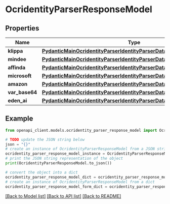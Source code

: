 # OcridentityParserResponseModel


## Properties

Name | Type | Description | Notes
------------ | ------------- | ------------- | -------------
**klippa** | [**PydanticMainOcridentityParserIdentityParserDataClass94559367734784**](PydanticMainOcridentityParserIdentityParserDataClass94559367734784.md) |  | [optional] 
**mindee** | [**PydanticMainOcridentityParserIdentityParserDataClass94559367730672**](PydanticMainOcridentityParserIdentityParserDataClass94559367730672.md) |  | [optional] 
**affinda** | [**PydanticMainOcridentityParserIdentityParserDataClass94559364172000**](PydanticMainOcridentityParserIdentityParserDataClass94559364172000.md) |  | [optional] 
**microsoft** | [**PydanticMainOcridentityParserIdentityParserDataClass94559367743664**](PydanticMainOcridentityParserIdentityParserDataClass94559367743664.md) |  | [optional] 
**amazon** | [**PydanticMainOcridentityParserIdentityParserDataClass94559367750928**](PydanticMainOcridentityParserIdentityParserDataClass94559367750928.md) |  | [optional] 
**var_base64** | [**PydanticMainOcridentityParserIdentityParserDataClass94559367757600**](PydanticMainOcridentityParserIdentityParserDataClass94559367757600.md) |  | [optional] 
**eden_ai** | [**PydanticMainOcridentityParserIdentityParserDataClass94559367824608**](PydanticMainOcridentityParserIdentityParserDataClass94559367824608.md) |  | [optional] 

## Example

```python
from openapi_client.models.ocridentity_parser_response_model import OcridentityParserResponseModel

# TODO update the JSON string below
json = "{}"
# create an instance of OcridentityParserResponseModel from a JSON string
ocridentity_parser_response_model_instance = OcridentityParserResponseModel.from_json(json)
# print the JSON string representation of the object
print(OcridentityParserResponseModel.to_json())

# convert the object into a dict
ocridentity_parser_response_model_dict = ocridentity_parser_response_model_instance.to_dict()
# create an instance of OcridentityParserResponseModel from a dict
ocridentity_parser_response_model_form_dict = ocridentity_parser_response_model.from_dict(ocridentity_parser_response_model_dict)
```
[[Back to Model list]](../README.md#documentation-for-models) [[Back to API list]](../README.md#documentation-for-api-endpoints) [[Back to README]](../README.md)


